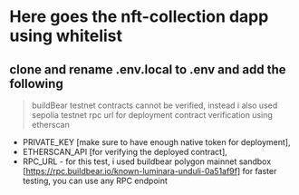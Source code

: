 # Here goes the nft-collection dapp using whitelist

## clone and rename .env.local to .env and add the following
>buildBear testnet contracts cannot be verified, instead i also used sepolia testnet
rpc url for deployment contract verification using etherscan
   - PRIVATE_KEY [make sure to have enough native token for deployment], 
   - ETHERSCAN_API [for verifying the deployed contract], 
   - RPC_URL - for this test, i used buildbear polygon mainnet sandbox [https://rpc.buildbear.io/known-luminara-unduli-0a51af9f] for faster testing, you can use any RPC endpoint